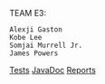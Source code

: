 TEAM E3: 

    Alexji Gaston
    Kobe Lee
    Somjai Murrell Jr.
    James Powers

[Tests](./reports/tests/test)
[JavaDoc](./reports/javadoc)
[Reports](./test-results/test)
    